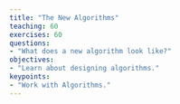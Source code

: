 ```yaml
---
title: "The New Algorithms"
teaching: 60
exercises: 60
questions:
- "What does a new algorithm look like?"
objectives:
- "Learn about designing algorithms."
keypoints:
- "Work with Algorithms."
---
```






